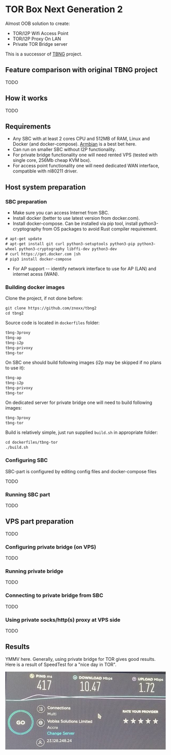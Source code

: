# TOR Box Next Generation 2
Almost OOB solution to create:
* TOR/I2P Wifi Access Point
* TOR/I2P Proxy On LAN
* Private TOR Bridge server

This is a successor of [TBNG](https://github.com/znoxx/tbng) project.

## Feature comparison with original TBNG project

TODO

## How it works

TODO

## Requirements

* Any SBC with at least 2 cores CPU and 512MB of RAM, Linux and Docker (and docker-compose). [Armbian](https://armbian.com) is a best bet here.
* Can run on smaller SBC without I2P functionality.
* For private bridge functionality one will need rented VPS (tested with single core, 256Mb cheap KVM box).
* For access point functionality one will need dedicated WAN interface, compatible with nl80211 driver.

## Host system preparation

### SBC preparation

* Make sure you can access Internet from SBC.
* Install docker (better to use latest version from docker.com).
* Install docker-compose. Can be installed via pip tool, install python3-cryptography from OS packages to avoid Rust compiler requirement.

```
# apt-get update
# apt-get install git curl python3-setuptools python3-pip python3-wheel python3-cryptography libffi-dev python3-dev
# curl https://get.docker.com |sh
# pip3 install docker-compose
```

* For AP support -- identify network interface to use for AP (LAN) and internet acess (WAN). 

### Building docker images

Clone the project, if not done before:
```
git clone https://github.com/znoxx/tbng2
cd tbng2
```
Source code is located in `dockerfiles` folder:

```
tbng-3proxy
tbng-ap
tbng-i2p
tbng-privoxy
tbng-tor
```
On SBC one should build following images (i2p may be skipped if no plans to use it):
```
tbng-ap
tbng-i2p
tbng-privoxy
tbng-tor
```

On dedicated server for private bridge one will need to build following images:
```
tbng-3proxy
tbng-tor
```

Build is relatively simple, just run supplied `build.sh` in appropriate folder:

```
cd dockerfiles/tbng-tor
./build.sh
```

### Configuring SBC
SBC-part is configured by editing config files and docker-compose files

TODO
### Running SBC part
TODO

## VPS part preparation
TODO

### Configuring private bridge (on VPS)
TODO

### Running private bridge
TODO

### Connecting to private bridge from SBC 
TODO

### Using private socks/http(s) proxy at VPS side
TODO

## Results

YMMV here. Generally, using private bridge for TOR gives good results. Here is a result of SpeedTest for a "nice day in TOR".

![result](result.jpg)



